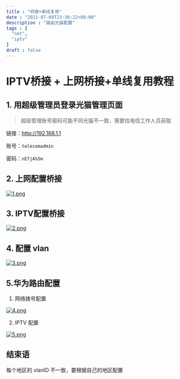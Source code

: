 ```yaml
---
title : "桥接+单线复用"
date : "2021-07-09T23:36:22+08:00"
description : "路由光猫配置"
tags : [
  "net",
  "iptv"
]
draft : false
---
```


# IPTV桥接 + 上网桥接+单线复用教程

## 1. 用超级管理员登录光猫管理页面

> 超级管理账号密码可能不同光猫不一致，需要找电信工作人员获取

链接：http://192.168.1.1

账号：`telecomadmin`

密码：`nE7jA%5m`

## 2. 上网配置桥接
[![1.png](https://i.postimg.cc/j2K1MGXd/1.png)](https://postimg.cc/0MWZQXFL)

## 3. IPTV配置桥接
[![2.png](https://i.postimg.cc/zBY2f94S/2.png)](https://postimg.cc/2qT7cXkV)

## 4. 配置 vlan
[![3.png](https://i.postimg.cc/rsn95bZH/3.png)](https://postimg.cc/N2XTcNc8)

## 5.华为路由配置

1. 网络拨号配置

[![4.png](https://i.postimg.cc/63HZPZV2/4.png)](https://postimg.cc/dkyDkLxw)

2. IPTV 配置

[![5.png](https://i.postimg.cc/QMfVN3Fv/5.png)](https://postimg.cc/NyrQbZ7x)


## 结束语

每个地区的 vlanID 不一致，要根据自己的地区配置